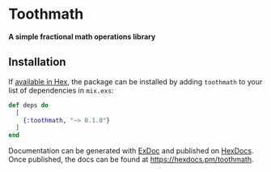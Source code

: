 # Toothmath

**A simple fractional math operations library**

## Installation

If [available in Hex](https://hex.pm/docs/publish), the package can be installed
by adding `toothmath` to your list of dependencies in `mix.exs`:

```elixir
def deps do
  [
    {:toothmath, "~> 0.1.0"}
  ]
end
```

Documentation can be generated with [ExDoc](https://github.com/elixir-lang/ex_doc)
and published on [HexDocs](https://hexdocs.pm). Once published, the docs can
be found at <https://hexdocs.pm/toothmath>.
